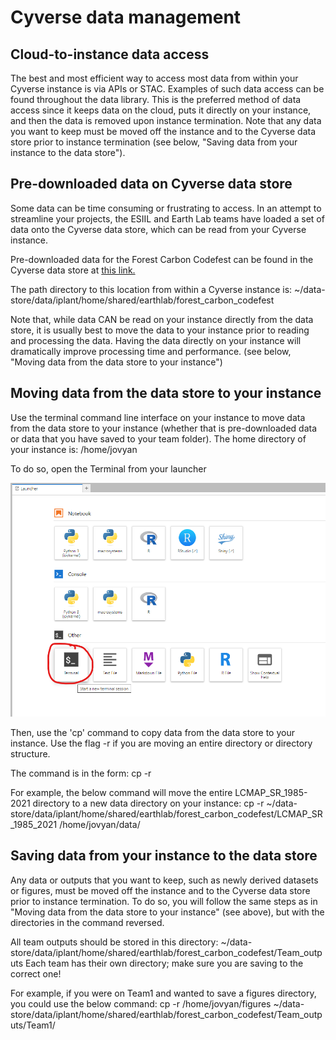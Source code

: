 # Cyverse data management

## Cloud-to-instance data access

The best and most efficient way to access most data from within your Cyverse instance is via APIs or STAC. Examples of such data access can be found throughout the data library. This is the preferred method of data access since it keeps data on the cloud, puts it directly on your instance, and then the data is removed upon instance termination. Note that any data you want to keep must be moved off the instance and to the Cyverse data store prior to instance termination (see below, "Saving data from your instance to the data store").

## Pre-downloaded data on Cyverse data store

Some data can be time consuming or frustrating to access. In an attempt to streamline your projects, the ESIIL and Earth Lab teams have loaded a set of data onto the Cyverse data store, which can be read from your Cyverse instance.

Pre-downloaded data for the Forest Carbon Codefest can be found in the Cyverse data store at [this link.](https://de.cyverse.org/data/ds/iplant/home/shared/earthlab/forest_carbon_codefest?type=folder&resourceId=74dd0094-8d46-11ee-a930-90e2ba675364)

The path directory to this location from within a Cyverse instance is:
~/data-store/data/iplant/home/shared/earthlab/forest_carbon_codefest

Note that, while data CAN be read on your instance directly from the data store, it is usually best to move the data to your instance prior to reading and processing the data. Having the data directly on your instance will dramatically improve processing time and performance. (see below, "Moving data from the data store to your instance")

## Moving data from the data store to your instance

Use the terminal command line interface on your instance to move data from the data store to your instance (whether that is pre-downloaded data or data that you have saved to your team folder). The home directory of your instance is: /home/jovyan

To do so, open the Terminal from your launcher

![launch terminal](../assets/launch-terminal.png)

Then, use the 'cp' command to copy data from the data store to your instance. Use the flag -r if you are moving an entire directory or directory structure.

The command is in the form:
cp -r <data store location> <new location on instance>

For example, the below command will move the entire LCMAP_SR_1985-2021 directory to a new data directory on your instance:
cp -r ~/data-store/data/iplant/home/shared/earthlab/forest_carbon_codefest/LCMAP_SR_1985_2021 /home/jovyan/data/

## Saving data from your instance to the data store

Any data or outputs that you want to keep, such as newly derived datasets or figures, must be moved off the instance and to the Cyverse data store prior to instance termination. To do so, you will follow the same steps as in "Moving data from the data store to your instance" (see above), but with the directories in the command reversed.

All team outputs should be stored in this directory:
~/data-store/data/iplant/home/shared/earthlab/forest_carbon_codefest/Team_outputs
Each team has their own directory; make sure you are saving to the correct one!

For example, if you were on Team1 and wanted to save a figures directory, you could use the below command:
cp -r /home/jovyan/figures ~/data-store/data/iplant/home/shared/earthlab/forest_carbon_codefest/Team_outputs/Team1/
